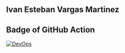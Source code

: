## Ivan Esteban Vargas Martinez

## Badge of GitHub Action
[![DevOps](https://github.com/estedosunidos/WMG-DEVOPS-IVAN-VARGAS--MARTINEZ/actions/workflows/CI.yml/badge.svg?branch=develop)](https://github.com/estedosunidos/WMG-DEVOPS-IVAN-VARGAS--MARTINEZ/actions/workflows/CI.yml)